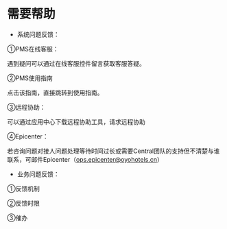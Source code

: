 # 需要帮助

* 系统问题反馈：

①PMS在线客服：

遇到疑问可以通过在线客服控件留言获取客服答疑。

②PMS使用指南

点击该指南，直接跳转到使用指南。

③远程协助：

可以通过应用中心下载远程协助工具，请求远程协助

④Epicenter：

若咨询问题对接人问题处理等待时间过长或需要Central团队的支持但不清楚与谁联系，可邮件Epicenter（ops.epicenter@oyohotels.cn）

* 业务问题反馈：

①反馈机制

②反馈时限

③催办



